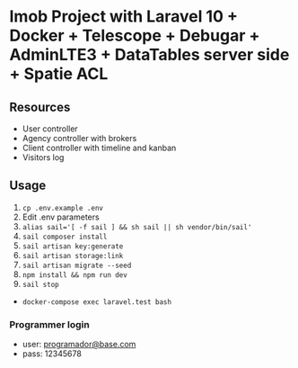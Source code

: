 # Imob Project with Laravel 10 + Docker + Telescope + Debugar + AdminLTE3 + DataTables server side + Spatie ACL

## Resources

- User controller
- Agency controller with brokers
- Client controller with timeline and kanban
- Visitors log

## Usage

1. `cp .env.example .env`
2. Edit .env parameters
3. `alias sail='[ -f sail ] && sh sail || sh vendor/bin/sail'`
4. `sail composer install`
5. `sail artisan key:generate`
6. `sail artisan storage:link`
7. `sail artisan migrate --seed`
8. `npm install && npm run dev`
9. `sail stop`

- `docker-compose exec laravel.test bash`

### Programmer login

- user: <programador@base.com>
- pass: 12345678
